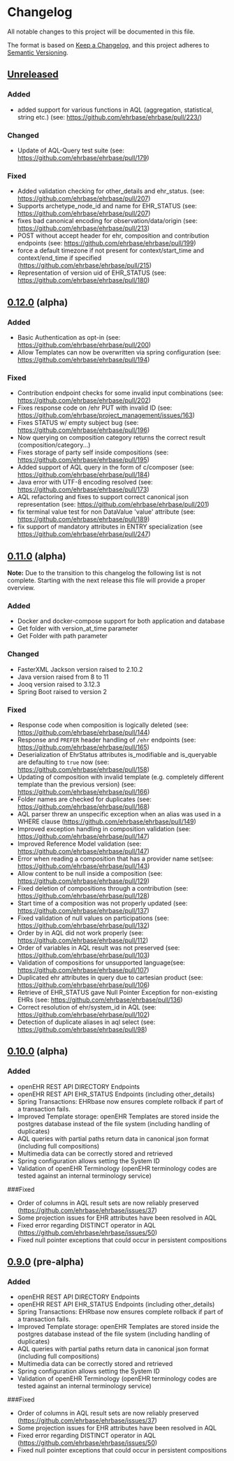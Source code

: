 # Changelog

All notable changes to this project will be documented in this file.

The format is based on [Keep a Changelog](https://keepachangelog.com/en/1.0.0/),
and this project adheres to [Semantic Versioning](https://semver.org/spec/v2.0.0.html).

## [Unreleased]

### Added
- added support for various functions in AQL (aggregation, statistical, string etc.) (see: https://github.com/ehrbase/ehrbase/pull/223/)

### Changed
- Update of AQL-Query test suite (see: https://github.com/ehrbase/ehrbase/pull/179)

### Fixed
- Added validation checking for other_details and ehr_status. (see: https://github.com/ehrbase/ehrbase/pull/207)
- Supports archetype_node_id and name for EHR_STATUS (see: https://github.com/ehrbase/ehrbase/pull/207)
- fixes bad canonical encoding for observation/data/origin (see: https://github.com/ehrbase/ehrbase/pull/213)
- POST without accept header for ehr, composition and contribution endpoints (see: https://github.com/ehrbase/ehrbase/pull/199)
- force a default timezone if not present for context/start_time and context/end_time if specified (https://github.com/ehrbase/ehrbase/pull/215)
- Representation of version uid of EHR_STATUS (see: https://github.com/ehrbase/ehrbase/pull/180)


## [0.12.0] (alpha)

### Added

- Basic Authentication as opt-in (see: https://github.com/ehrbase/ehrbase/pull/200)
- Allow Templates can now be overwritten via spring configuration (see: https://github.com/ehrbase/ehrbase/pull/194)

### Fixed

- Contribution endpoint checks for some invalid input combinations (see: https://github.com/ehrbase/ehrbase/pull/202)
- Fixes response code on /ehr PUT with invalid ID (see: https://github.com/ehrbase/project_management/issues/163)
- Fixes STATUS w/ empty subject bug (see: https://github.com/ehrbase/ehrbase/pull/196)
- Now querying on composition category returns the correct result (composition/category...)
- Fixes storage of party self inside compositions (see: https://github.com/ehrbase/ehrbase/pull/195)
- Added support of AQL query in the form of c/composer (see: https://github.com/ehrbase/ehrbase/pull/184)
- Java error with UTF-8 encoding resolved (see: https://github.com/ehrbase/ehrbase/pull/173)
- AQL refactoring and fixes to support correct canonical json representation (see: https://github.com/ehrbase/ehrbase/pull/201)
- fix terminal value test for non DataValue 'value' attribute (see: https://github.com/ehrbase/ehrbase/pull/189)
- fix support of mandatory attributes in ENTRY specialization (see https://github.com/ehrbase/ehrbase/pull/247)

## [0.11.0] (alpha)

**Note:** Due to the transition to this changelog the following list is not complete. 
Starting with the next release this file will provide a proper overview.

### Added

- Docker and docker-compose support for both application and database
- Get folder with version_at_time parameter
- Get Folder with path parameter

### Changed

- FasterXML Jackson version raised to 2.10.2
- Java version raised from 8 to 11
- Jooq version raised to 3.12.3
- Spring Boot raised to version 2

### Fixed

- Response code when composition is logically deleted (see: https://github.com/ehrbase/ehrbase/pull/144)
- Response and `PREFER` header handling of `/ehr` endpoints (see: https://github.com/ehrbase/ehrbase/pull/165)
- Deserialization of EhrStatus attributes is_modifiable and is_queryable are defaulting to `true` now (see: https://github.com/ehrbase/ehrbase/pull/158)
- Updating of composition with invalid template (e.g. completely different template than the previous version) (see: https://github.com/ehrbase/ehrbase/pull/166)
- Folder names are checked for duplicates (see: https://github.com/ehrbase/ehrbase/pull/168)
- AQL parser threw an unspecific exception when an alias was used in a WHERE clause (https://github.com/ehrbase/ehrbase/pull/149)
- Improved exception handling in composition validation (see: https://github.com/ehrbase/ehrbase/pull/147)
- Improved Reference Model validation (see: https://github.com/ehrbase/ehrbase/pull/147)
- Error when reading a composition that has a provider name set(see: https://github.com/ehrbase/ehrbase/pull/143)
- Allow content to be null inside a composition (see: https://github.com/ehrbase/ehrbase/pull/129)
- Fixed deletion of compositions through a contribution (see: https://github.com/ehrbase/ehrbase/pull/128)
- Start time of a composition was not properly updated (see: https://github.com/ehrbase/ehrbase/pull/137)
- Fixed validation of null values on participations (see: https://github.com/ehrbase/ehrbase/pull/132)
- Order by in AQL did not work properly (see: https://github.com/ehrbase/ehrbase/pull/112)
- Order of variables in AQL result was not preserved (see: https://github.com/ehrbase/ehrbase/pull/103)
- Validation of compositions for unsupported language(see: https://github.com/ehrbase/ehrbase/pull/107)
- Duplicated ehr attributes in query due to cartesian product (see: https://github.com/ehrbase/ehrbase/pull/106)
- Retrieve of EHR_STATUS gave Null Pointer Exception for non-existing EHRs (see: https://github.com/ehrbase/ehrbase/pull/136)
- Correct resolution of ehr/system_id in AQL (see: https://github.com/ehrbase/ehrbase/pull/102)
- Detection of duplicate aliases in aql select (see: https://github.com/ehrbase/ehrbase/pull/98)


## [0.10.0] (alpha)

### Added

- openEHR REST API DIRECTORY Endpoints
- openEHR REST API EHR_STATUS Endpoints (including other_details)
- Spring Transactions: EHRbase now ensures complete rollback if part of a transaction fails.
- Improved Template storage: openEHR Templates are stored inside the postgres database instead of the file system (including handling of duplicates)
- AQL queries with partial paths return data in canonical json format (including full compositions)
- Multimedia data can be correctly stored and retrieved
- Spring configuration allows setting the System ID
- Validation of openEHR Terminology (openEHR terminology codes are tested against an internal terminology service)

###Fixed

- Order of columns in AQL result sets are now reliably preserved (https://github.com/ehrbase/ehrbase/issues/37)
- Some projection issues for EHR attributes have been resolved in AQL
- Fixed error regarding DISTINCT operator in AQL (https://github.com/ehrbase/ehrbase/issues/50)
- Fixed null pointer exceptions that could occur in persistent compositions

## [0.9.0] (pre-alpha)

### Added

- openEHR REST API DIRECTORY Endpoints
- openEHR REST API EHR_STATUS Endpoints (including other_details)
- Spring Transactions: EHRbase now ensures complete rollback if part of a transaction fails.
- Improved Template storage: openEHR Templates are stored inside the postgres database instead of the file system (including handling of duplicates)
- AQL queries with partial paths return data in canonical json format (including full compositions)
- Multimedia data can be correctly stored and retrieved
- Spring configuration allows setting the System ID
- Validation of openEHR Terminology (openEHR terminology codes are tested against an internal terminology service)

###Fixed

- Order of columns in AQL result sets are now reliably preserved (https://github.com/ehrbase/ehrbase/issues/37)
- Some projection issues for EHR attributes have been resolved in AQL
- Fixed error regarding DISTINCT operator in AQL (https://github.com/ehrbase/ehrbase/issues/50)
- Fixed null pointer exceptions that could occur in persistent compositions

[unreleased]: https://github.com/ehrbase/ehrbase/compare/v0.12.0...HEAD
[0.12.0]: https://github.com/ehrbase/ehrbase/compare/v0.11.0...v0.12.0
[0.11.0]: https://github.com/ehrbase/ehrbase/compare/v0.10.0...v0.11.0
[0.10.0]: https://github.com/ehrbase/ehrbase/compare/v0.9.0...v0.10.0
[0.9.0]: https://github.com/ehrbase/ehrbase/releases/tag/v0.9.0

